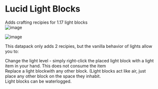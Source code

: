 # Lucid Light Blocks
 Adds crafting recipies for 1.17 light blocks<br />
![image](https://user-images.githubusercontent.com/54421422/125172002-67458f80-e174-11eb-8be7-8aa09ec1fd82.png)<br />

![image](https://user-images.githubusercontent.com/54421422/125172006-6b71ad00-e174-11eb-8806-bb3d2e275da2.png)

This datapack only adds 2 recipies, but the vanilla behavior of lights allow you to:

Change the light level - simply right-click the placed light block with a light item in your hand. This does not consume the item<br />
Replace a light blockwith any other block. (Light blocks act like air, just place any other block on the space they inhabit.<br />
Light blocks can be waterlogged.<br />
